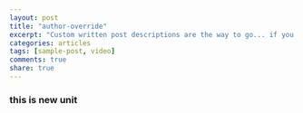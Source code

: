 ```yaml
---
layout: post
title: "author-override"
excerpt: "Custom written post descriptions are the way to go... if you're not lazy."
categories: articles
tags: [sample-post, video]
comments: true
share: true
---
```

### this is new unit
<div style="width:300px;"> </div>
<div class="apester-media" data-media-id="5b41d141958e575b97d7cfd4" height="512"></div><script async src="https://storage.googleapis.com/apester-stg/sdk/core.min.js"></script>

